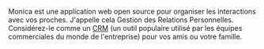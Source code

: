 Monica est une application web open source pour organiser les interactions avec vos proches. J'appelle cela Gestion des Relations Personnelles. Considérez-le comme un [CRM](https://en.wikipedia.org/wiki/Customer_relationship_management) (un outil populaire utilisé par les équipes commerciales du monde de l'entreprise) pour vos amis ou votre famille.
